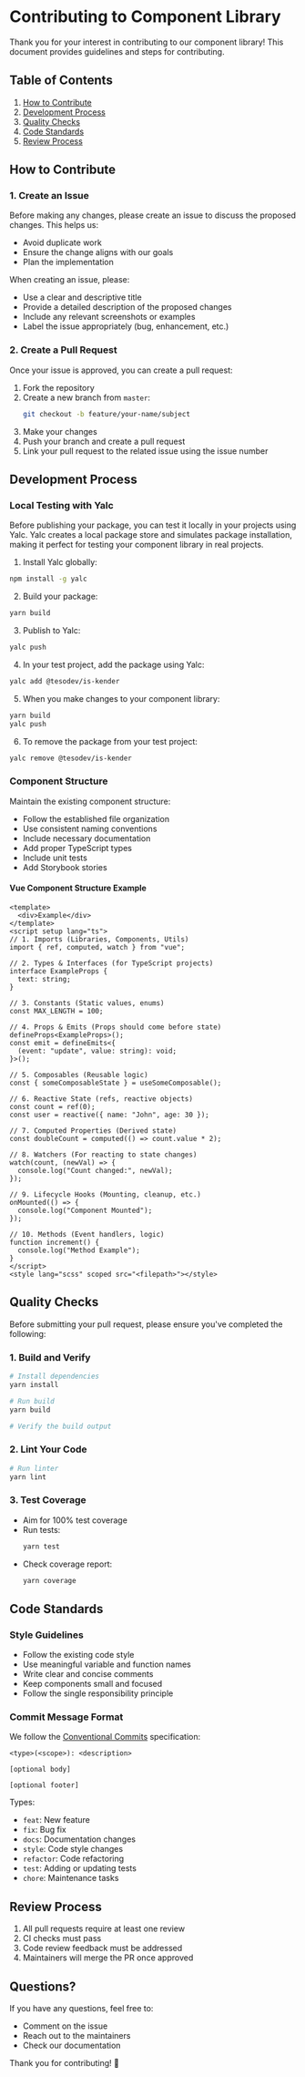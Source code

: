 # Contributing to Component Library

Thank you for your interest in contributing to our component library! This document provides guidelines and steps for contributing.

## Table of Contents

1. [How to Contribute](#how-to-contribute)
2. [Development Process](#development-process)
3. [Quality Checks](#quality-checks)
4. [Code Standards](#code-standards)
5. [Review Process](#review-process)

## How to Contribute

### 1. Create an Issue

Before making any changes, please create an issue to discuss the proposed changes. This helps us:

- Avoid duplicate work
- Ensure the change aligns with our goals
- Plan the implementation

When creating an issue, please:

- Use a clear and descriptive title
- Provide a detailed description of the proposed changes
- Include any relevant screenshots or examples
- Label the issue appropriately (bug, enhancement, etc.)

### 2. Create a Pull Request

Once your issue is approved, you can create a pull request:

1. Fork the repository
2. Create a new branch from `master`:
   ```bash
   git checkout -b feature/your-name/subject
   ```
3. Make your changes
4. Push your branch and create a pull request
5. Link your pull request to the related issue using the issue number

## Development Process

### Local Testing with Yalc

Before publishing your package, you can test it locally in your projects using Yalc. Yalc creates a local package store and simulates package installation, making it perfect for testing your component library in real projects.

1. Install Yalc globally:

```bash
npm install -g yalc
```

2. Build your package:

```bash
yarn build
```

3. Publish to Yalc:

```bash
yalc push
```

4. In your test project, add the package using Yalc:

```bash
yalc add @tesodev/is-kender
```

5. When you make changes to your component library:

```bash
yarn build
yalc push
```

6. To remove the package from your test project:

```bash
yalc remove @tesodev/is-kender
```

### Component Structure

Maintain the existing component structure:

- Follow the established file organization
- Use consistent naming conventions
- Include necessary documentation
- Add proper TypeScript types
- Include unit tests
- Add Storybook stories

#### Vue Component Structure Example

```vue
<template>
  <div>Example</div>
</template>
<script setup lang="ts">
// 1. Imports (Libraries, Components, Utils)
import { ref, computed, watch } from "vue";

// 2. Types & Interfaces (for TypeScript projects)
interface ExampleProps {
  text: string;
}

// 3. Constants (Static values, enums)
const MAX_LENGTH = 100;

// 4. Props & Emits (Props should come before state)
defineProps<ExampleProps>();
const emit = defineEmits<{
  (event: "update", value: string): void;
}>();

// 5. Composables (Reusable logic)
const { someComposableState } = useSomeComposable();

// 6. Reactive State (refs, reactive objects)
const count = ref(0);
const user = reactive({ name: "John", age: 30 });

// 7. Computed Properties (Derived state)
const doubleCount = computed(() => count.value * 2);

// 8. Watchers (For reacting to state changes)
watch(count, (newVal) => {
  console.log("Count changed:", newVal);
});

// 9. Lifecycle Hooks (Mounting, cleanup, etc.)
onMounted(() => {
  console.log("Component Mounted");
});

// 10. Methods (Event handlers, logic)
function increment() {
  console.log("Method Example");
}
</script>
<style lang="scss" scoped src="<filepath>"></style>
```

## Quality Checks

Before submitting your pull request, please ensure you've completed the following:

### 1. Build and Verify

```bash
# Install dependencies
yarn install

# Run build
yarn build

# Verify the build output
```

### 2. Lint Your Code

```bash
# Run linter
yarn lint
```

### 3. Test Coverage

- Aim for 100% test coverage
- Run tests:
  ```bash
  yarn test
  ```
- Check coverage report:
  ```bash
  yarn coverage
  ```

## Code Standards

### Style Guidelines

- Follow the existing code style
- Use meaningful variable and function names
- Write clear and concise comments
- Keep components small and focused
- Follow the single responsibility principle

### Commit Message Format

We follow the [Conventional Commits](https://www.conventionalcommits.org/) specification:

```
<type>(<scope>): <description>

[optional body]

[optional footer]
```

Types:

- `feat`: New feature
- `fix`: Bug fix
- `docs`: Documentation changes
- `style`: Code style changes
- `refactor`: Code refactoring
- `test`: Adding or updating tests
- `chore`: Maintenance tasks

## Review Process

1. All pull requests require at least one review
2. CI checks must pass
3. Code review feedback must be addressed
4. Maintainers will merge the PR once approved

## Questions?

If you have any questions, feel free to:

- Comment on the issue
- Reach out to the maintainers
- Check our documentation

Thank you for contributing! 🚀
